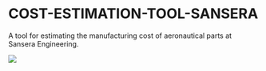 # COST-ESTIMATION-TOOL-SANSERA
A tool for estimating the manufacturing cost of aeronautical parts at Sansera Engineering.

![](https://i.imgur.com/1RjJDDW.png)
